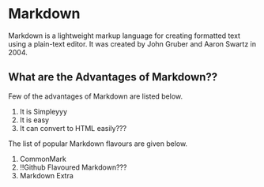 # Markdown

Markdown is a lightweight markup language for creating formatted text using a plain-text editor. 
It was created by John Gruber and Aaron Swartz in 2004.

## What are the Advantages of Markdown??

Few of the advantages of Markdown are listed below.
1. It is Simpleyyy
2. It is easy
3. It can convert to HTML easily???


The list of popular Markdown flavours are given below.
1. CommonMark
2. !!Github Flavoured Markdown???
3. Markdown Extra
